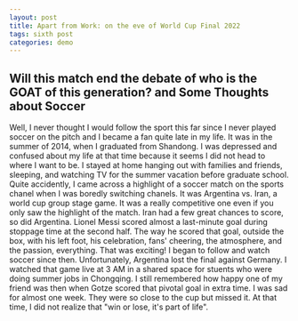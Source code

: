 ```yaml
---
layout: post
title: Apart from Work: on the eve of World Cup Final 2022
tags: sixth post
categories: demo
---
```


## Will this match end the debate of who is the GOAT of this generation? and Some Thoughts about Soccer

Well, I never thought I would follow the sport this far since I never played soccer on the pitch and I became a fan quite late in my life. It was in the summer of 2014, when 
I graduated from Shandong. I was depressed and confused about my life at that time because it seems I did not head to where I want to be. I stayed at home hanging out with families
and friends, sleeping, and watching TV for the summer vacation before graduate school. Quite accidently, I came across a highlight of a soccer match on the sports chanel 
when I was boredly switching chanels. It was Argentina vs. Iran, a world cup group stage game. It was a really competitive one even if you only saw the highlight of the match. 
Iran had a few great chances to score, so did Argentina. Lionel Messi scored almost a last-minute goal during stoppage time at the second half. The way he scored that goal,
outside the box, with his left foot, his celebration, fans' cheering, the atmosphere, and the passion, everything. That was exciting! I began to follow and watch soccer since then. 
Unfortunately, Argentina lost the final against Germany. I watched that game live at 3 AM in a shared space for stuents who were doing summer jobs in Chongqing. I still remembered how 
happy one of my friend was then when Gotze scored that pivotal goal in extra time. I was sad for almost one week. They were so close to the cup but missed it. At that time, I did not realize that "win or lose, it's 
part of life". 
